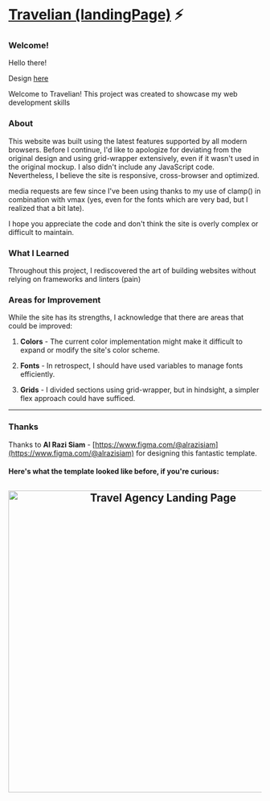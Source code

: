 # <a href="https://ilyabaksonyan.github.io/Travelian/">Travelian (landingPage)</a> ⚡️

### Welcome!

Hello there!

Design [here](https://www.figma.com/community/file/1166671197078391550)

Welcome to Travelian! This project was created to showcase my web development skills

### About

This website was built using the latest features supported by all modern browsers. Before I continue, I'd like to apologize for deviating from the original design and using grid-wrapper extensively, even if it wasn't used in the original mockup. I also didn't include any JavaScript code. Nevertheless, I believe the site is responsive, cross-browser and optimized.

media requests are few since I've been using thanks to my use of clamp() in combination with vmax (yes, even for the fonts which are very bad, but I realized that a bit late).

I hope you appreciate the code and don't think the site is overly complex or difficult to maintain.

### What I Learned

Throughout this project, I rediscovered the art of building websites without relying on frameworks and linters (pain)

### Areas for Improvement

While the site has its strengths, I acknowledge that there are areas that could be improved:

1. **Colors** - The current color implementation might make it difficult to expand or modify the site's color scheme.

2. **Fonts** - In retrospect, I should have used variables to manage fonts efficiently.

3. **Grids** - I divided sections using grid-wrapper, but in hindsight, a simpler flex approach could have sufficed.

---

### Thanks

Thanks to **Al Razi Siam** - [https://www.figma.com/@alrazisiam](https://www.figma.com/@alrazisiam) for designing this fantastic template.

#### Here's what the template looked like before, if you're curious:

<h2 align="center">
  <img src="https://github.com/IlyaBaksonyan/Travelian/blob/main/examples/opera_NIVdTzO5cq-min.gif" alt="Travel Agency Landing Page" width="600px" />
  <br>
</h2>
